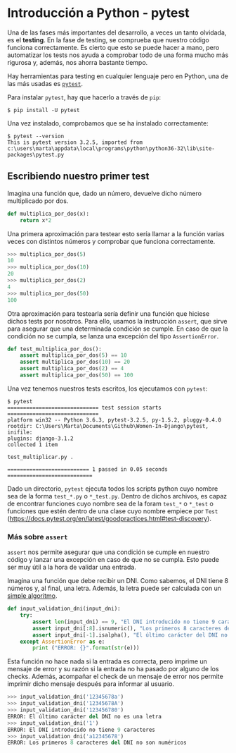 # Introducción a Python - pytest
Una de las fases más importantes del desarrollo, a veces un tanto olvidada, es el __testing__. En la fase de testing, se comprueba que nuestro código funciona correctamente. Es cierto que esto se puede hacer a mano, pero automatizar los tests nos ayuda a comprobar todo de una forma mucho más rigurosa y, además, nos ahorra bastante tiempo.

Hay herramientas para testing en cualquier lenguaje pero en Python, una de las más usadas es [`pytest`](https://docs.pytest.org/en/latest/).

Para instalar `pytest`, hay que hacerlo a través de `pip`:

```shellsession
$ pip install -U pytest
```

Una vez instalado, comprobamos que se ha instalado correctamente:

```shellsession
$ pytest --version
This is pytest version 3.2.5, imported from c:\users\marta\appdata\local\programs\python\python36-32\lib\site-packages\pytest.py
```

## Escribiendo nuestro primer test
Imagina una función que, dado un número, devuelve dicho número multiplicado por dos.

```python
def multiplica_por_dos(x):
    return x*2
```

Una primera aproximación para testear esto sería llamar a la función varias veces con distintos números y comprobar que funciona correctamente.

```python
>>> multiplica_por_dos(5)
10
>>> multiplica_por_dos(10)
20
>>> multiplica_por_dos(2)
4
>>> multiplica_por_dos(50)
100
```

Otra aproximación para testearla sería definir una función que hiciese dichos tests por nosotros. Para ello, usamos la instrucción `assert`, que sirve para asegurar que una determinada condición se cumple. En caso de que la condición no se cumpla, se lanza una excepción del tipo `AssertionError`.

```python
def test_multiplica_por_dos():
    assert multiplica_por_dos(5) == 10
    assert multiplica_por_dos(10) == 20
    assert multiplica_por_dos(2) == 4
    assert multiplica_por_dos(50) == 100
```

Una vez tenemos nuestros tests escritos, los ejecutamos con `pytest`:

```
$ pytest
============================= test session starts =============================
platform win32 -- Python 3.6.3, pytest-3.2.5, py-1.5.2, pluggy-0.4.0
rootdir: C:\Users\Marta\Documents\Github\Women-In-Django\pytest, inifile:
plugins: django-3.1.2
collected 1 item

test_multiplicar.py .

========================== 1 passed in 0.05 seconds ===========================
```

Dado un directorio, `pytest` ejecuta todos los scripts python cuyo nombre sea de la forma `test_*.py` o `*_test.py`. Dentro de dichos archivos, es capaz de encontrar funciones cuyo nombre sea de la foram `test_*` o `*_test` o funciones que estén dentro de una clase cuyo nombre empiece por `Test` (https://docs.pytest.org/en/latest/goodpractices.html#test-discovery).

### Más sobre `assert`
`assert` nos permite asegurar que una condición se cumple en nuestro código y lanzar una excepción en caso de que no se cumpla. Esto puede ser muy útil a la hora de validar una entrada.

Imagina una función que debe recibir un DNI. Como sabemos, el DNI tiene 8 números y, al final, una letra. Además, la letra puede ser calculada con un [simple algoritmo](http://www.interior.gob.es/web/servicios-al-ciudadano/dni/calculo-del-digito-de-control-del-nif-nie).

```python
def input_validation_dni(input_dni):
    try:
        assert len(input_dni) == 9, "El DNI introducido no tiene 9 caracteres"
        assert input_dni[:8].isnumeric(), "Los primeros 8 caracteres del DNI no son numéricos"
        assert input_dni[-1].isalpha(), "El último carácter del DNI no es una letra"
    except AssertionError as e:
        print ("ERROR: {}".format(str(e)))
```

Esta función no hace nada si la entrada es correcta, pero imprime un mensaje de error y su razón si la entrada no ha pasado por alguno de los checks. Además, acompañar el check de un mensaje de error nos permite imprimir dicho mensaje después para informar al usuario.

```python
>>> input_validation_dni('12345678a')
>>> input_validation_dni('12345678A')
>>> input_validation_dni('123456780')
ERROR: El último carácter del DNI no es una letra
>>> input_validation_dni('1')
ERROR: El DNI introducido no tiene 9 caracteres
>>> input_validation_dni('a12345678')
ERROR: Los primeros 8 caracteres del DNI no son numéricos
```
